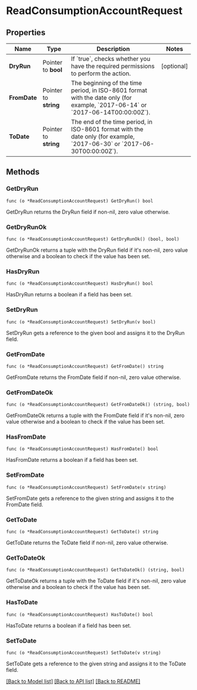 # ReadConsumptionAccountRequest

## Properties

Name | Type | Description | Notes
------------ | ------------- | ------------- | -------------
**DryRun** | Pointer to **bool** | If &#x60;true&#x60;, checks whether you have the required permissions to perform the action. | [optional] 
**FromDate** | Pointer to **string** | The beginning of the time period, in ISO-8601 format with the date only (for example, &#x60;2017-06-14&#x60; or &#x60;2017-06-14T00:00:00Z&#x60;). | 
**ToDate** | Pointer to **string** | The end of the time period, in ISO-8601 format with the date only (for example, &#x60;2017-06-30&#x60; or &#x60;2017-06-30T00:00:00Z&#x60;). | 

## Methods

### GetDryRun

`func (o *ReadConsumptionAccountRequest) GetDryRun() bool`

GetDryRun returns the DryRun field if non-nil, zero value otherwise.

### GetDryRunOk

`func (o *ReadConsumptionAccountRequest) GetDryRunOk() (bool, bool)`

GetDryRunOk returns a tuple with the DryRun field if it's non-nil, zero value otherwise
and a boolean to check if the value has been set.

### HasDryRun

`func (o *ReadConsumptionAccountRequest) HasDryRun() bool`

HasDryRun returns a boolean if a field has been set.

### SetDryRun

`func (o *ReadConsumptionAccountRequest) SetDryRun(v bool)`

SetDryRun gets a reference to the given bool and assigns it to the DryRun field.

### GetFromDate

`func (o *ReadConsumptionAccountRequest) GetFromDate() string`

GetFromDate returns the FromDate field if non-nil, zero value otherwise.

### GetFromDateOk

`func (o *ReadConsumptionAccountRequest) GetFromDateOk() (string, bool)`

GetFromDateOk returns a tuple with the FromDate field if it's non-nil, zero value otherwise
and a boolean to check if the value has been set.

### HasFromDate

`func (o *ReadConsumptionAccountRequest) HasFromDate() bool`

HasFromDate returns a boolean if a field has been set.

### SetFromDate

`func (o *ReadConsumptionAccountRequest) SetFromDate(v string)`

SetFromDate gets a reference to the given string and assigns it to the FromDate field.

### GetToDate

`func (o *ReadConsumptionAccountRequest) GetToDate() string`

GetToDate returns the ToDate field if non-nil, zero value otherwise.

### GetToDateOk

`func (o *ReadConsumptionAccountRequest) GetToDateOk() (string, bool)`

GetToDateOk returns a tuple with the ToDate field if it's non-nil, zero value otherwise
and a boolean to check if the value has been set.

### HasToDate

`func (o *ReadConsumptionAccountRequest) HasToDate() bool`

HasToDate returns a boolean if a field has been set.

### SetToDate

`func (o *ReadConsumptionAccountRequest) SetToDate(v string)`

SetToDate gets a reference to the given string and assigns it to the ToDate field.


[[Back to Model list]](../README.md#documentation-for-models) [[Back to API list]](../README.md#documentation-for-api-endpoints) [[Back to README]](../README.md)



